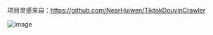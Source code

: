 项目灵感来自：https://github.com/NearHuiwen/TiktokDouyinCrawler

![image](https://github.com/user-attachments/assets/956e01b2-48d9-4b53-be9b-f25a0e5a261f)
